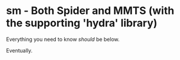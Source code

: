 sm - Both Spider and MMTS (with the supporting 'hydra' library)
===============================================================

Everything you need to know *should* be below.

Eventually.
